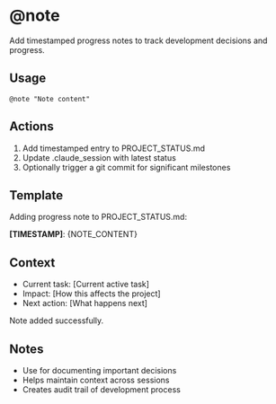 # @note

Add timestamped progress notes to track development decisions and progress.

## Usage
```
@note "Note content"
```

## Actions
1. Add timestamped entry to PROJECT_STATUS.md
2. Update .claude_session with latest status
3. Optionally trigger a git commit for significant milestones

## Template

Adding progress note to PROJECT_STATUS.md:

**[TIMESTAMP]**: {NOTE_CONTENT}

## Context
- Current task: [Current active task]
- Impact: [How this affects the project]
- Next action: [What happens next]

Note added successfully.

## Notes
- Use for documenting important decisions
- Helps maintain context across sessions
- Creates audit trail of development process